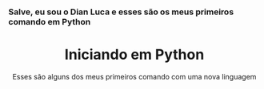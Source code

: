 ### Salve, eu sou o Dian Luca e esses são os meus primeiros comando em Python

##

<div align="center">
  <h1>Iniciando em Python</h1>
  <p>Esses são alguns dos meus primeiros comando com uma nova linguagem</p>
</div>
  
##
